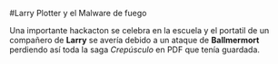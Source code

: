 #Larry Plotter y el Malware de fuego

Una importante hackacton se celebra en la escuela y el portatil de un compañero de **Larry**
se avería debido a un ataque de **Ballmermort**  perdiendo así toda la saga *Crepúsculo*
en PDF que tenía guardada.

